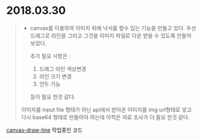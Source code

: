 # 2018.03.30

> - canvas를 이용하여 이미지 위에 낙서를 할수 있는 
>   기능을 만들고 있다.
>   우선 드래그로 라인을 그리고 그것을 이미지 파일로 다운
>   받을 수 있도록 만들어 보았다.
> 
>   추가 필요 사항은 :
>   1. 드래그 라인 색상변경
>   2. 라인 크기 변경
>   3. 언두 기능
>  
>   등이 필요 한것 같다. 
>   
> 
> 이미지를 input file 형태가 아닌 api에서 받아온 이미지를 
> img url형태로 넣고 다시 base64 형태로 만들어야 하는데
> 아직은 자료 조사가 더 필요 한것 같다.
> 			 	

[canvas-draw-line][] 작업중인 코드
  
[canvas-draw-line]: https://github.com/minw1540/TIL/tree/master/JavaScriptNjQuery/canvas-draw-line
